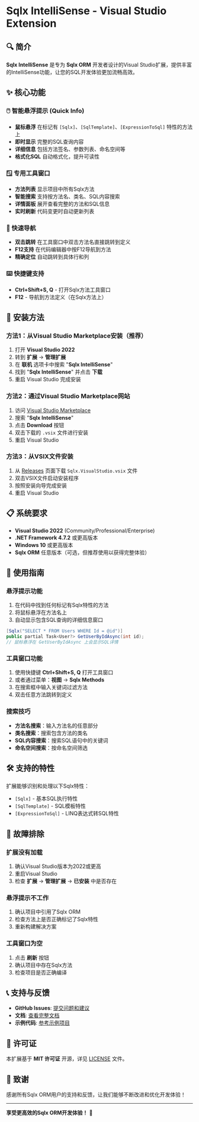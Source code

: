 # Sqlx IntelliSense - Visual Studio Extension

## 🔍 简介

**Sqlx IntelliSense** 是专为 **Sqlx ORM** 开发者设计的Visual Studio扩展，提供丰富的IntelliSense功能，让您的SQL开发体验更加流畅高效。

## ✨ 核心功能

### 🖱️ 智能悬浮提示 (Quick Info)
- **鼠标悬浮** 在标记有 `[Sqlx]`、`[SqlTemplate]`、`[ExpressionToSql]` 特性的方法上
- **即时显示** 完整的SQL查询内容
- **详细信息** 包括方法签名、参数列表、命名空间等
- **格式化SQL** 自动格式化，提升可读性

### 🪟 专用工具窗口
- **方法列表** 显示项目中所有Sqlx方法
- **智能搜索** 支持按方法名、类名、SQL内容搜索
- **详情面板** 展开查看完整的方法和SQL信息
- **实时刷新** 代码变更时自动更新列表

### 🧭 快速导航
- **双击跳转** 在工具窗口中双击方法名直接跳转到定义
- **F12支持** 在代码编辑器中按F12导航到方法
- **精确定位** 自动跳转到具体行和列

### ⌨️ 快捷键支持
- **Ctrl+Shift+S, Q** - 打开Sqlx方法工具窗口
- **F12** - 导航到方法定义（在Sqlx方法上）

## 🚀 安装方法

### 方法1：从Visual Studio Marketplace安装（推荐）
1. 打开 **Visual Studio 2022**
2. 转到 **扩展** → **管理扩展**
3. 在 **联机** 选项卡中搜索 "**Sqlx IntelliSense**"
4. 找到 "**Sqlx IntelliSense**" 并点击 **下载**
5. 重启 Visual Studio 完成安装

### 方法2：通过Visual Studio Marketplace网站
1. 访问 [Visual Studio Marketplace](https://marketplace.visualstudio.com/)
2. 搜索 "**Sqlx IntelliSense**"
3. 点击 **Download** 按钮
4. 双击下载的 `.vsix` 文件进行安装
5. 重启 Visual Studio

### 方法3：从VSIX文件安装
1. 从 [Releases](https://github.com/your-repo/Sqlx/releases) 页面下载 `Sqlx.VisualStudio.vsix` 文件
2. 双击VSIX文件启动安装程序
3. 按照安装向导完成安装
4. 重启 Visual Studio

## 📋 系统要求

- **Visual Studio 2022** (Community/Professional/Enterprise)
- **.NET Framework 4.7.2** 或更高版本
- **Windows 10** 或更高版本
- **Sqlx ORM** 任意版本（可选，但推荐使用以获得完整体验）

## 🎯 使用指南

### 悬浮提示功能
1. 在代码中找到任何标记有Sqlx特性的方法
2. 将鼠标悬浮在方法名上
3. 自动显示包含SQL查询的详细信息窗口

```csharp
[Sqlx("SELECT * FROM Users WHERE Id = @id")]
public partial Task<User?> GetUserByIdAsync(int id);
// 鼠标悬浮在 GetUserByIdAsync 上会显示SQL详情
```

### 工具窗口功能
1. 使用快捷键 **Ctrl+Shift+S, Q** 打开工具窗口
2. 或者通过菜单：**视图** → **Sqlx Methods**
3. 在搜索框中输入关键词过滤方法
4. 双击任意方法跳转到定义

### 搜索技巧
- **方法名搜索**：输入方法名的任意部分
- **类名搜索**：搜索包含方法的类名
- **SQL内容搜索**：搜索SQL语句中的关键词
- **命名空间搜索**：按命名空间筛选

## 🛠️ 支持的特性

扩展能够识别和处理以下Sqlx特性：

- `[Sqlx]` - 基本SQL执行特性
- `[SqlTemplate]` - SQL模板特性
- `[ExpressionToSql]` - LINQ表达式转SQL特性

## 🔧 故障排除

### 扩展没有加载
1. 确认Visual Studio版本为2022或更高
2. 重启Visual Studio
3. 检查 **扩展** → **管理扩展** → **已安装** 中是否存在

### 悬浮提示不工作
1. 确认项目中引用了Sqlx ORM
2. 检查方法上是否正确标记了Sqlx特性
3. 重新构建解决方案

### 工具窗口为空
1. 点击 **刷新** 按钮
2. 确认项目中存在Sqlx方法
3. 检查项目是否正确编译

## 📞 支持与反馈

- **GitHub Issues**: [提交问题和建议](https://github.com/your-repo/Sqlx/issues)
- **文档**: [查看完整文档](https://github.com/your-repo/Sqlx/wiki)
- **示例代码**: [参考示例项目](https://github.com/your-repo/Sqlx/tree/main/samples)

## 📄 许可证

本扩展基于 **MIT 许可证** 开源，详见 [LICENSE](LICENSE.txt) 文件。

## 🎉 致谢

感谢所有Sqlx ORM用户的支持和反馈，让我们能够不断改进和优化开发体验！

---

**享受更高效的Sqlx ORM开发体验！** 🚀
